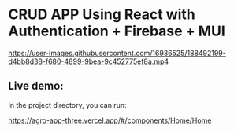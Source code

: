 # CRUD APP Using React with Authentication + Firebase + MUI

https://user-images.githubusercontent.com/16936525/188492199-d4bb8d38-f680-4899-9bea-9c452775ef8a.mp4

## Live demo:

In the project directory, you can run:

https://agro-app-three.vercel.app/#/components/Home/Home



